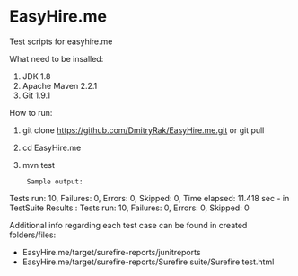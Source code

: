 # EasyHire.me
Test scripts for easyhire.me

What need to be insalled:

1. JDK 1.8
2. Apache Maven 2.2.1 
3. Git 1.9.1

How to run:

1. git clone https://github.com/DmitryRak/EasyHire.me.git or git pull
2. cd EasyHire.me
3. mvn test

        Sample output:

Tests run: 10, Failures: 0, Errors: 0, Skipped: 0, Time elapsed: 11.418 sec - in TestSuite
Results :
Tests run: 10, Failures: 0, Errors: 0, Skipped: 0

Additional info regarding each test case can be found in created folders/files:
 - EasyHire.me/target/surefire-reports/junitreports
 - EasyHire.me/target/surefire-reports/Surefire suite/Surefire test.html


